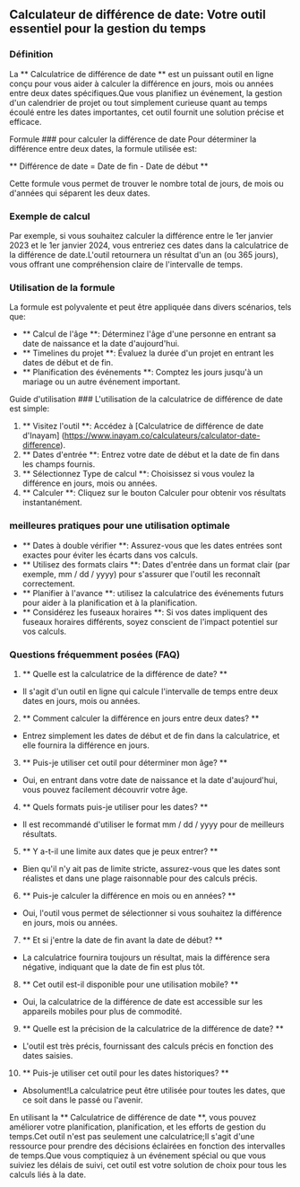 ## Calculateur de différence de date: Votre outil essentiel pour la gestion du temps

### Définition
La ** Calculatrice de différence de date ** est un puissant outil en ligne conçu pour vous aider à calculer la différence en jours, mois ou années entre deux dates spécifiques.Que vous planifiez un événement, la gestion d'un calendrier de projet ou tout simplement curieuse quant au temps écoulé entre les dates importantes, cet outil fournit une solution précise et efficace.

Formule ### pour calculer la différence de date
Pour déterminer la différence entre deux dates, la formule utilisée est:

** Différence de date = Date de fin - Date de début **

Cette formule vous permet de trouver le nombre total de jours, de mois ou d'années qui séparent les deux dates.

### Exemple de calcul
Par exemple, si vous souhaitez calculer la différence entre le 1er janvier 2023 et le 1er janvier 2024, vous entreriez ces dates dans la calculatrice de la différence de date.L'outil retournera un résultat d'un an (ou 365 jours), vous offrant une compréhension claire de l'intervalle de temps.

### Utilisation de la formule
La formule est polyvalente et peut être appliquée dans divers scénarios, tels que:
- ** Calcul de l'âge **: Déterminez l'âge d'une personne en entrant sa date de naissance et la date d'aujourd'hui.
- ** Timelines du projet **: Évaluez la durée d'un projet en entrant les dates de début et de fin.
- ** Planification des événements **: Comptez les jours jusqu'à un mariage ou un autre événement important.

Guide d'utilisation ###
L'utilisation de la calculatrice de différence de date est simple:
1. ** Visitez l'outil **: Accédez à [Calculatrice de différence de date d'Inayam] (https://www.inayam.co/calculateurs/calculator-date-difference).
2. ** Dates d'entrée **: Entrez votre date de début et la date de fin dans les champs fournis.
3. ** Sélectionnez Type de calcul **: Choisissez si vous voulez la différence en jours, mois ou années.
4. ** Calculer **: Cliquez sur le bouton Calculer pour obtenir vos résultats instantanément.

### meilleures pratiques pour une utilisation optimale
- ** Dates à double vérifier **: Assurez-vous que les dates entrées sont exactes pour éviter les écarts dans vos calculs.
- ** Utilisez des formats clairs **: Dates d'entrée dans un format clair (par exemple, mm / dd / yyyy) pour s'assurer que l'outil les reconnaît correctement.
- ** Planifier à l'avance **: utilisez la calculatrice des événements futurs pour aider à la planification et à la planification.
- ** Considérez les fuseaux horaires **: Si vos dates impliquent des fuseaux horaires différents, soyez conscient de l'impact potentiel sur vos calculs.

### Questions fréquemment posées (FAQ)

1. ** Quelle est la calculatrice de la différence de date? **
- Il s'agit d'un outil en ligne qui calcule l'intervalle de temps entre deux dates en jours, mois ou années.

2. ** Comment calculer la différence en jours entre deux dates? **
- Entrez simplement les dates de début et de fin dans la calculatrice, et elle fournira la différence en jours.

3. ** Puis-je utiliser cet outil pour déterminer mon âge? **
- Oui, en entrant dans votre date de naissance et la date d'aujourd'hui, vous pouvez facilement découvrir votre âge.

4. ** Quels formats puis-je utiliser pour les dates? **
- Il est recommandé d'utiliser le format mm / dd / yyyy pour de meilleurs résultats.

5. ** Y a-t-il une limite aux dates que je peux entrer? **
- Bien qu'il n'y ait pas de limite stricte, assurez-vous que les dates sont réalistes et dans une plage raisonnable pour des calculs précis.

6. ** Puis-je calculer la différence en mois ou en années? **
- Oui, l'outil vous permet de sélectionner si vous souhaitez la différence en jours, mois ou années.

7. ** Et si j'entre la date de fin avant la date de début? **
- La calculatrice fournira toujours un résultat, mais la différence sera négative, indiquant que la date de fin est plus tôt.

8. ** Cet outil est-il disponible pour une utilisation mobile? **
- Oui, la calculatrice de la différence de date est accessible sur les appareils mobiles pour plus de commodité.

9. ** Quelle est la précision de la calculatrice de la différence de date? **
- L'outil est très précis, fournissant des calculs précis en fonction des dates saisies.

10. ** Puis-je utiliser cet outil pour les dates historiques? **
- Absolument!La calculatrice peut être utilisée pour toutes les dates, que ce soit dans le passé ou l'avenir.

En utilisant la ** Calculatrice de différence de date **, vous pouvez améliorer votre planification, planification, et les efforts de gestion du temps.Cet outil n'est pas seulement une calculatrice;Il s'agit d'une ressource pour prendre des décisions éclairées en fonction des intervalles de temps.Que vous comptiquiez à un événement spécial ou que vous suiviez les délais de suivi, cet outil est votre solution de choix pour tous les calculs liés à la date.